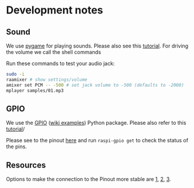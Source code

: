 # Development notes

<!-- wifi: ssh pi@192.168.77.181 -->
<!-- lan: ssh pi@192.168.77.195 -->

## Sound

We use [pygame](https://wiki.python.org/moin/PyGame) for playing sounds. Please also see this [tutorial](http://raspberrypi.stackexchange.com/questions/7088/playing-audio-files-with-python).
For driving the volume we call the shell commands

Run these commands to test your audio jack:

```bash
sudo -i
raamixer # show settings/volume
amixer set PCM -- -500 # set jack volume to -500 (defaults to -2000)
mplayer samples/01.mp3
```

## GPIO

We use the [GPIO](https://pypi.python.org/pypi/RPi.GPIO) ([wiki examples](https://sourceforge.net/p/raspberry-gpio-python/wiki/Examples/)) Python package.
Please also refer to this [tutorial](http://makezine.com/projects/tutorial-raspberry-pi-gpio-pins-and-python/)/

Please see to the pinout [here](http://pinout.xyz/) and run `raspi-gpio get` to check the status of the pins.

## Resources

Options to make the connection to the Pinout more stable are
[1](https://www.reichelt.de/Leiterplattenverbinder-LPV-/PRBL-40D/3/index.html?&ACTION=3&LA=2&ARTICLE=14804&GROUPID=5221&artnr=PRBL+40D),
[2](https://www.reichelt.de/Buchsenleisten/BL-2X10G-SMD2-00/3/index.html?&ACTION=3&LA=2&ARTICLE=51841&GROUPID=3221&artnr=BL+2X10G+SMD2%2C00),
[3](https://www.reichelt.de/Buchsenleisten/BL-2X20G-SMD2-00/3/index.html?&ACTION=3&LA=2&ARTICLE=51842&GROUPID=3221&artnr=BL+2X20G+SMD2%2C00).
